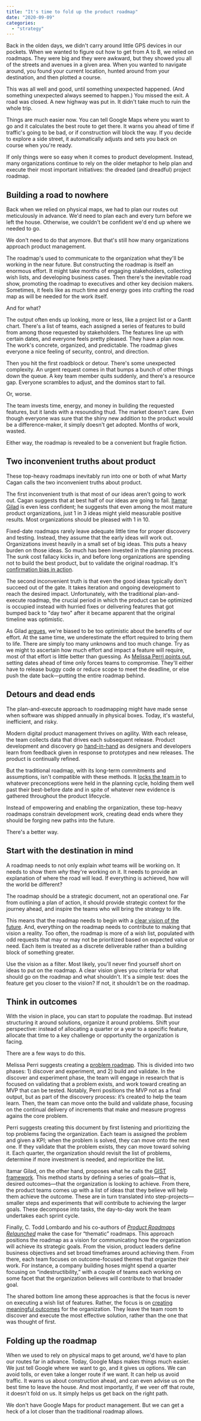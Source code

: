 ```yaml
---
title: "It's time to fold up the product roadmap"
date: "2020-09-09"
categories: 
  - "strategy"
---
```


Back in the olden days, we didn't carry around little GPS devices in our pockets. When we wanted to figure out how to get from A to B, we relied on roadmaps. They were big and they were awkward, but they showed you all of the streets and avenues in a given area. When you wanted to navigate around, you found your current location, hunted around from your destination, and then plotted a course.

This was all well and good, until something unexpected happened. (And something unexpected always seemed to happen.) You missed the exit. A road was closed. A new highway was put in. It didn't take much to ruin the whole trip.

Things are much easier now. You can tell Google Maps where you want to go and it calculates the best route to get there. It warns you ahead of time if traffic's going to be bad, or if construction will block the way. If you decide to explore a side street, it automatically adjusts and sets you back on course when you're ready.

If only things were so easy when it comes to product development. Instead, many organizations continue to rely on the older metaphor to help plan and execute their most important initiatives: the dreaded (and dreadful) project roadmap.

## **Building a road to nowhere**

Back when we relied on physical maps, we had to plan our routes out meticulously in advance. We'd need to plan each and every turn before we left the house. Otherwise, we couldn't be confident we'd end up where we needed to go.

We don't need to do that anymore. But that's still how many organizations approach product management.

The roadmap's used to communicate to the organization what they'll be working in the near future. But constructing the roadmap is itself an enormous effort. It might take months of engaging stakeholders, collecting wish lists, and developing business cases. Then there's the inevitable road show, promoting the roadmap to executives and other key decision makers. Sometimes, it feels like as much time and energy goes into crafting the road map as will be needed for the work itself.

And for what?

The output often ends up looking, more or less, like a project list or a Gantt chart. There's a list of teams, each assigned a series of features to build from among those requested by stakeholders. The features line up with certain dates, and everyone feels pretty pleased. They have a plan now. The work's concrete, organized, and predictable. The roadmap gives everyone a nice feeling of security, control, and direction.

Then you hit the first roadblock or detour. There's some unexpected complexity. An urgent request comes in that bumps a bunch of other things down the queue. A key team member quits suddenly, and there's a resource gap. Everyone scrambles to adjust, and the dominos start to fall.

Or, worse.

The team invests time, energy, and money in building the requested features, but it lands with a resounding thud. The market doesn't care. Even though everyone was sure that the shiny new addition to the product would be a difference-maker, it simply doesn't get adopted. Months of work, wasted.

Either way, the roadmap is revealed to be a convenient but fragile fiction.

## **Two inconvenient truths about product**

These top-heavy roadmaps inevitably run into one or both of what Marty Cagan calls the two inconvenient truths about product.

The first inconvenient truth is that most of our ideas aren't going to work out. Cagan suggests that at best half of our ideas are going to fail. [Itamar Gilad](https://itamargilad.com/escaping-the-vicious-cycle-of-plan-execute/) is even less confident; he suggests that even among the most mature product organizations, just 1 in 3 ideas might yield measurable positive results. Most organizations should be pleased with 1 in 10.

Fixed-date roadmaps rarely leave adequate little time for proper discovery and testing. Instead, they assume that the early ideas will work out. Organizations invest heavily in a small set of big ideas. This puts a heavy burden on those ideas. So much has been invested in the planning process. The sunk cost fallacy kicks in, and before long organizations are spending not to build the best product, but to validate the original roadmap. It's [confirmation bias in action](https://barryoreilly.com/optimize-to-be-wrong-not-right/).

The second inconvenient truth is that even the good ideas typically don't succeed out of the gate. It takes iteration and ongoing development to reach the desired impact. Unfortunately, with the traditional plan-and-execute roadmap, the crucial period in which the product can be optimized is occupied instead with hurried fixes or delivering features that got bumped back to "day two" after it became apparent that the original timeline was optimistic.

As Gilad [argues](https://itamargilad.com/escaping-the-vicious-cycle-of-plan-execute/), we're biased to be too optimistic about the benefits of our effort. At the same time, we underestimate the effort required to bring them to life. There are simply too many unknowns and too much change. Try as we might to ascertain how much effort and impact a feature will require, most of that effort is little better than guessing. As [Melissa Perri points out](https://melissaperri.com/blog/2014/05/19/rethinking-the-product-roadmap), setting dates ahead of time only forces teams to compromise. They'll either have to release buggy code or reduce scope to meet the deadline, or else push the date back—putting the entire roadmap behind.

## **Detours and dead ends**

The plan-and-execute approach to roadmapping might have made sense when software was shipped annually in physical boxes. Today, it's wasteful, inefficient, and risky.

Modern digital product management thrives on agility. With each release, the team collects data that drives each subsequent release. Product development and discovery go [hand-in-hand](https://svpg.com/the-inconvenient-truth-about-product/) as designers and developers learn from feedback given in response to prototypes and new releases. The product is continually refined.

But the traditional roadmap, with its long-term commitments and assumptions, isn't compatible with these methods. It [locks the team in](https://melissaperri.com/blog/2016/07/14/what-is-good-product-strategy) to whatever preconceptions were held in the planning cycle, holding them well past their best-before date and in spite of whatever new evidence is gathered throughout the product lifecycle.

Instead of empowering and enabling the organization, these top-heavy roadmaps constrain development work, creating dead ends where they should be forging new paths into the future.

There's a better way.

## **Start with the destination in mind**

A roadmap needs to not only explain _what_ teams will be working on. It needs to show them _why_ they're working on it. It needs to provide an explanation of where the road will lead. If everything is achieved, how will the world be different?

The roadmap should be a strategic document, not an operational one. Far from outlining a plan of action, it should provide strategic context for the journey ahead, and inspire the teams who will bring the strategy to life.

This means that the roadmap needs to begin with a [clear vision of the future](https://dropbox.design/article/developing-a-north-star-product-experience%3Fref=uxdesignweekly). And, everything on the roadmap needs to contribute to making that vision a reality. Too often, the roadmap is more of a wish list, populated with odd requests that may or may not be prioritized based on expected value or need. Each item is treated as a discrete deliverable rather than a building block of something greater.

Use the vision as a filter. Most likely, you'll never find yourself short on ideas to put on the roadmap. A clear vision gives you criteria for what should go on the roadmap and what shouldn't. It's a simple test: does the feature get you closer to the vision? If not, it shouldn't be on the roadmap.

## **Think in outcomes**

With the vision in place, you can start to populate the roadmap. But instead structuring it around solutions, organize it around problems. Shift your perspective: instead of allocating a quarter or a year to a specific feature, allocate that time to a key challenge or opportunity the organization is facing.

There are a few ways to do this.

Melissa Perri suggests creating a [problem roadmap](https://melissaperri.com/blog/2014/05/19/rethinking-the-product-roadmap). This is divided into two phases: 1) discover and experiment, and 2) build and validate. In the discover and experiment phase, the team will engage in research that is focused on validating that a problem exists, and work toward creating an MVP that can be tested. Notably, Perri positions the MVP not as a final output, but as part of the discovery process: it’s created to help the team learn. Then, the team can move onto the build and validate phase, focusing on the continual delivery of increments that make and measure progress agains the core problem.

Perri suggests creating this document by first listening and prioritizing the top problems facing the organization. Each team is assigned the problem and given a KPI; when the problem is solved, they can move onto the next one. If they validate that the problem exists, they can move toward solving it. Each quarter, the organization should revisit the list of problems, determine if more investment is needed, and reprioritize the list.

Itamar Gilad, on the other hand, proposes what he calls the [GIST framework](https://www.linkedin.com/pulse/why-i-stopped-using-product-roadmaps-switched-itamar-gilad/). This method starts by defining a series of goals—that is, desired outcomes—that the organization is looking to achieve. From there, the product teams comes up with a list of ideas that they believe will help them achieve the outcome. These are in turn translated into step-projects—smaller steps and experiments that will contribute to achieving the larger goals. These decompose into tasks, the day-to-day work the team undertakes each sprint cycle.

Finally, C. Todd Lombardo and his co-authors of [_Product Roadmaps Relaunched_](https://amzn.to/2R9RH5E) make the case for “thematic” roadmaps. This approach positions the roadmap as a vision for communicating how the organization will achieve its strategic goals. From the vision, product leaders define business objectives and set broad timeframes around achieving them. From there, each team focuses on outcome-focused themes that organize their work. For instance, a company building hoses might spend a quarter focusing on “indestructibility,” with a couple of teams each working on some facet that the organization believes will contribute to that broader goal.

The shared bottom line among these approaches is that the focus is never on executing a wish list of features. Rather, the focus is on [creating meaningful outcomes](https://amzn.to/339Kl7T) for the organization. They leave the team room to discover and execute the most effective solution, rather than the one that was thought of first.

## **Folding up the roadmap**

When we used to rely on physical maps to get around, we'd have to plan our routes far in advance. Today, Google Maps makes things much easier. We just tell Google where we want to go, and it gives us options. We can avoid tolls, or even take a longer route if we want. It can help us avoid traffic. It warns us about construction ahead, and can even advise us on the best time to leave the house. And most importantly, if we veer off that route, it doesn't fold on us. It simply helps us get back on the right path.

We don't have Google Maps for product management. But we can get a heck of a lot closer than the traditional roadmap allows.
